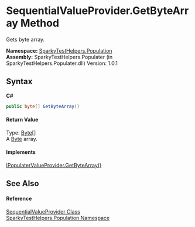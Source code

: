 # SequentialValueProvider.GetByteArray Method 
 

Gets byte array.

**Namespace:**&nbsp;<a href="N_SparkyTestHelpers_Population.md">SparkyTestHelpers.Population</a><br />**Assembly:**&nbsp;SparkyTestHelpers.Populater (in SparkyTestHelpers.Populater.dll) Version: 1.0.1

## Syntax

**C#**<br />
``` C#
public byte[] GetByteArray()
```


#### Return Value
Type: <a href="http://msdn2.microsoft.com/en-us/library/yyb1w04y" target="_blank">Byte</a>[]<br />A <a href="http://msdn2.microsoft.com/en-us/library/yyb1w04y" target="_blank">Byte</a> array.

#### Implements
<a href="M_SparkyTestHelpers_Population_IPopulaterValueProvider_GetByteArray.md">IPopulaterValueProvider.GetByteArray()</a><br />

## See Also


#### Reference
<a href="T_SparkyTestHelpers_Population_SequentialValueProvider.md">SequentialValueProvider Class</a><br /><a href="N_SparkyTestHelpers_Population.md">SparkyTestHelpers.Population Namespace</a><br />